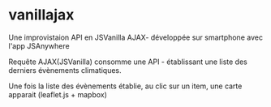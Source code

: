 # vanillajax

Une improvistaion API en JSVanilla AJAX- développée sur smartphone avec l'app JSAnywhere

Requête AJAX(JSVanilla) consomme une API - établissant une liste des derniers évènements climatiques.

Une fois la liste des évènements établie, au clic sur un item, une carte apparait (leaflet.js + mapbox)
